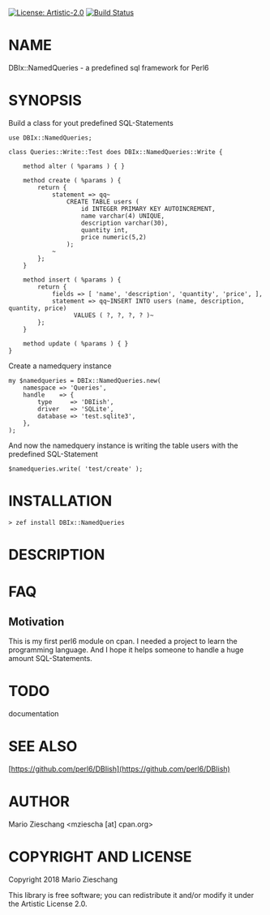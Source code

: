[![License: Artistic-2.0](https://img.shields.io/badge/License-Artistic%202.0-0298c3.svg)](https://opensource.org/licenses/Artistic-2.0)
[![Build Status](https://travis-ci.org/mziescha/perl6-DBIx-NamedQueries.svg?branch=master)](https://travis-ci.org/mziescha/perl6-DBIx-NamedQueries)

NAME
====

DBIx::NamedQueries - a predefined sql framework for Perl6

SYNOPSIS
========

Build a class for yout predefined SQL-Statements

    use DBIx::NamedQueries;

    class Queries::Write::Test does DBIx::NamedQueries::Write {
        
        method alter ( %params ) { }
        
        method create ( %params ) {
            return {
                statement => qq~
                    CREATE TABLE users (
                        id INTEGER PRIMARY KEY AUTOINCREMENT,
                        name varchar(4) UNIQUE,
                        description varchar(30),
                        quantity int,
                        price numeric(5,2)
                    );
                ~
            };
        }
        
        method insert ( %params ) {
            return {
                fields => [ 'name', 'description', 'quantity', 'price', ],
                statement => qq~INSERT INTO users (name, description, quantity, price)
                      VALUES ( ?, ?, ?, ? )~
            };
        }
        
        method update ( %params ) { }
    }

Create a namedquery instance

    my $namedqueries = DBIx::NamedQueries.new(
        namespace => 'Queries',
        handle    => {
            type     => 'DBIish',
            driver   => 'SQLite',
            database => 'test.sqlite3',
        },
    );

And now the namedquery instance is writing the table users with the predefined SQL-Statement

    $namedqueries.write( 'test/create' );

INSTALLATION
============

    > zef install DBIx::NamedQueries

DESCRIPTION
===========

FAQ
===

Motivation
----------

This is my first perl6 module on cpan. I needed a project to learn the programming language. And I hope it helps someone to handle a huge amount SQL-Statements.

TODO
====

documentation

SEE ALSO
========

[https://github.com/perl6/DBIish](https://github.com/perl6/DBIish)

AUTHOR
======

Mario Zieschang <mziescha [at] cpan.org>

COPYRIGHT AND LICENSE
=====================

Copyright 2018 Mario Zieschang

This library is free software; you can redistribute it and/or modify it under the Artistic License 2.0.

